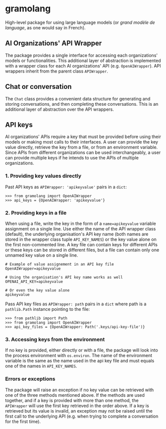 # gramolang
High-level package for using large language models (or _grand modèle de language_, as
one would say in French).


## AI Organizations' API Wrapper
The package provides a single interface for accessing each organizations' models
or functionalities. This additional layer of abstraction is implemented with a
wrapper class for each AI organizations' API (e.g. `OpenAIWrapper`). API
wrappers inherit from the parent class `APIWrapper`.


## Chat or conversation
The `Chat` class provides a convenient data structure for generating and storing
conversations, and then completing these conversations. This is an additional
layer of abstraction over the API wrappers.


## API keys
AI organizations' APIs require a key that must be provided before using their
models or making most calls to their interfaces. A user can provide the key
value directly, retrieve the key from a file, or from an environment variable.
Since APIs from different organizations can be used interchangeably, a user can
provide multiple keys if he intends to use the APIs of multiple organizations.

### 1. Providing key values directly
Past API keys as `APIWrapper: 'apikeyvalue'` pairs in a `dict`: 

    >>> from gramolang import OpenAIWrapper
    >>> api_keys = {OpenAIWrapper: 'apikeyvalue'}

### 2. Providing keys in a file
When using a file, write the key in the form of a `name=apikeyvalue` variable
assignment on a single line. Use either the name of the API wrapper class
(default), the underlying organisation's API key name (both names are stored
in the wrapper class tuple `API_KEY_NAMES`) or the key value alone on the first
non-commented line. A key file can contain keys for different APIs or these
keys can be stored in different files, but a file can contain only one unnamed
key value on a single line.

    # Example of value assignement in an API key file
    OpenAIWrapper=apikeyvalue

    # Using the organisation's API key name works as well
    OPENAI_API_KEY=apikeyvalue

    # Or even the key value alone
    apikeyvalue

Pass API key files as `APIWrapper: path` pairs in a `dict` where path is a
`pathlib.Path` instance pointing to the file:

    >>> from pathlib import Path
    >>> from gramolang import OpenAIWrapper 
    >>> api_key_files = {OpenAIWrapper: Path('.keys/api-key-file')}

### 3. Accessing keys from the environment
If no key is provided, either directly or with a file, the package will look
into the process environment with `os.environ`. The name of the environment
variable is the same as the name used in the api key file and must equals one
of the names in `API_KEY_NAMES`.

### Errors or exceptions
The package will raise an exception if no key value can be retrieved with one
of the three methods mentioned above. If the methods are used together, and if
a key is provided with more than one method, the `APIWrapper` will use the
first key retrieved in the order above. If a key is retrieved but its value is
invalid, an exception may not be raised until the first call to the underlying
API (e.g. when  trying to complete a conversation for the first time).
